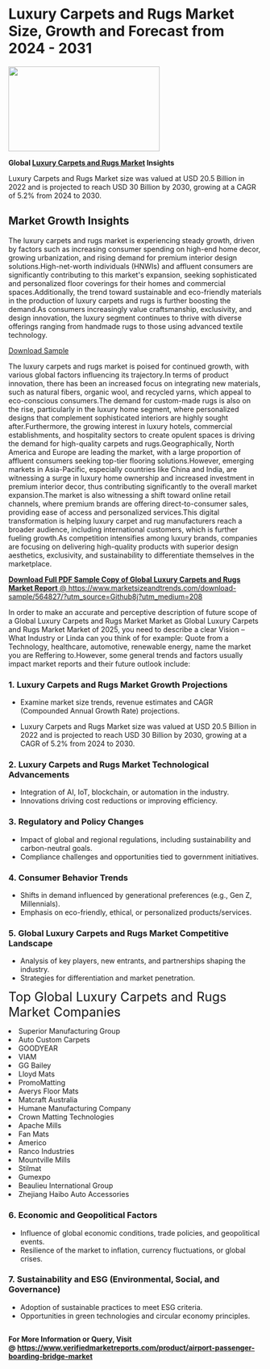 <H1>Luxury Carpets and Rugs Market Size, Growth and Forecast from 2024 - 2031</H1><img class="aligncenter size-medium wp-image-584254" src="https://thirdeyenews.in/wp-content/uploads/2024/09/Global-Market-Research-300x168.jpeg" alt="" width="300" height="168" /><p><strong>Global&nbsp;<a href="https://www.marketsizeandtrends.com/download-sample/564827/?utm_source=Github8j?utm_medium=208">Luxury Carpets and Rugs Market</a> Insights</strong></p><p>Luxury Carpets and Rugs Market size was valued at USD 20.5 Billion in 2022 and is projected to reach USD 30 Billion by 2030, growing at a CAGR of 5.2% from 2024 to 2030.</p><p><h2>Market Growth Insights</h2> <p>The luxury carpets and rugs market is experiencing steady growth, driven by factors such as increasing consumer spending on high-end home decor, growing urbanization, and rising demand for premium interior design solutions.High-net-worth individuals (HNWIs) and affluent consumers are significantly contributing to this market's expansion, seeking sophisticated and personalized floor coverings for their homes and commercial spaces.Additionally, the trend toward sustainable and eco-friendly materials in the production of luxury carpets and rugs is further boosting the demand.As consumers increasingly value craftsmanship, exclusivity, and design innovation, the luxury segment continues to thrive with diverse offerings ranging from handmade rugs to those using advanced textile technology.</p> <p><a href="#">Download Sample</a></p> <p>The luxury carpets and rugs market is poised for continued growth, with various global factors influencing its trajectory.In terms of product innovation, there has been an increased focus on integrating new materials, such as natural fibers, organic wool, and recycled yarns, which appeal to eco-conscious consumers.The demand for custom-made rugs is also on the rise, particularly in the luxury home segment, where personalized designs that complement sophisticated interiors are highly sought after.Furthermore, the growing interest in luxury hotels, commercial establishments, and hospitality sectors to create opulent spaces is driving the demand for high-quality carpets and rugs.Geographically, North America and Europe are leading the market, with a large proportion of affluent consumers seeking top-tier flooring solutions.However, emerging markets in Asia-Pacific, especially countries like China and India, are witnessing a surge in luxury home ownership and increased investment in premium interior decor, thus contributing significantly to the overall market expansion.The market is also witnessing a shift toward online retail channels, where premium brands are offering direct-to-consumer sales, providing ease of access and personalized services.This digital transformation is helping luxury carpet and rug manufacturers reach a broader audience, including international customers, which is further fueling growth.As competition intensifies among luxury brands, companies are focusing on delivering high-quality products with superior design aesthetics, exclusivity, and sustainability to differentiate themselves in the marketplace.</p> <p><a href="#"></p><p><span class=""><strong>Download Full PDF Sample Copy of Global Luxury Carpets and Rugs Market Report</strong> @ <a href="https://www.marketsizeandtrends.com/download-sample/564827/?utm_source=Github8j?utm_medium=208" target="_blank">https://www.marketsizeandtrends.com/download-sample/564827/?utm_source=Github8j?utm_medium=208</a></span></p><p>In order to make an accurate and perceptive description of future scope of a Global&nbsp;Luxury Carpets and Rugs Market Market as Global&nbsp;Luxury Carpets and Rugs Market Market of 2025, you need to describe a clear Vision &ndash; What Industry or Linda can you think of for example: Quote from a Technology, healthcare, automotive, renewable energy, name the market you are Reffering to.However, some general trends and factors usually impact market reports and their future outlook include:</p><h3>1.&nbsp;<strong>Luxury Carpets and Rugs Market Growth Projections</strong></h3><ul><li>Examine market size trends, revenue estimates and CAGR (Compounded Annual Growth Rate) projections.</li><li><p>Luxury Carpets and Rugs Market size was valued at USD 20.5 Billion in 2022 and is projected to reach USD 30 Billion by 2030, growing at a CAGR of 5.2% from 2024 to 2030.</p></li></ul><h3>2.&nbsp;<strong>Luxury Carpets and Rugs Market Technological Advancements</strong></h3><ul><li>Integration of AI, IoT, blockchain, or automation in the industry.</li><li>Innovations driving cost reductions or improving efficiency.</li></ul><h3>3.&nbsp;<strong>Regulatory and Policy Changes</strong></h3><ul><li>Impact of global and regional regulations, including sustainability and carbon-neutral goals.</li><li>Compliance challenges and opportunities tied to government initiatives.</li></ul><h3>4.&nbsp;<strong>Consumer Behavior Trends</strong></h3><ul><li>Shifts in demand influenced by generational preferences (e.g., Gen Z, Millennials).</li><li>Emphasis on eco-friendly, ethical, or personalized products/services.</li></ul><h3>5.&nbsp;<strong>Global Luxury Carpets and Rugs Market Competitive Landscape</strong></h3><ul><li>Analysis of key players, new entrants, and partnerships shaping the industry.</li><li>Strategies for differentiation and market penetration.</li></ul><p data-pm-slice="1 1 []"><span style="color: inherit; font-family: inherit; font-size: 25px;">Top Global Luxury Carpets and Rugs Market Companies</span></p><div class="" data-test-id=""><p><li>Superior Manufacturing Group</li><li> Auto Custom Carpets</li><li> GOODYEAR</li><li> VIAM</li><li> GG Bailey</li><li> Lloyd Mats</li><li> PromoMatting</li><li> Averys Floor Mats</li><li> Matcraft Australia</li><li> Humane Manufacturing Company</li><li> Crown Matting Technologies</li><li> Apache Mills</li><li> Fan Mats</li><li> Americo</li><li> Ranco Industries</li><li> Mountville Mills</li><li> Stilmat</li><li> Gumexpo</li><li> Beaulieu International Group</li><li> Zhejiang Haibo Auto Accessories</li></p></div><h3>6.&nbsp;<strong>Economic and Geopolitical Factors</strong></h3><ul><li>Influence of global economic conditions, trade policies, and geopolitical events.</li><li>Resilience of the market to inflation, currency fluctuations, or global crises.</li></ul><h3>7.&nbsp;<strong>Sustainability and ESG (Environmental, Social, and Governance)</strong></h3><ul><li>Adoption of sustainable practices to meet ESG criteria.</li><li>Opportunities in green technologies and circular economy principles.</li></ul><h2><strong style="font-size: 14px;">For More Information or Query, Visit @&nbsp;</strong><a style="background-color: #ffffff; font-size: 14px;" href="https://www.marketsizeandtrends.com/report/luxury-carpets-and-rugs-market/" target="_blank">https://www.verifiedmarketreports.com/product/airport-passenger-boarding-bridge-market</a></h2>